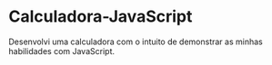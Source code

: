 # Calculadora-JavaScript
Desenvolvi uma calculadora com o intuito de demonstrar as minhas habilidades com JavaScript.
